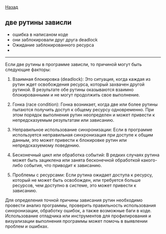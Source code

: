 [Назад](/L1/L1_.md) 
## две рутины зависли

- ошибка в написаном коде
- они заблокировали друг друга deadlock
- Ожидание заблокированного ресурса
- 

------------------

Если две рутины в программе зависли, то причиной могут быть следующие факторы:

1. Взаимная блокировка (deadlock): Это ситуация, когда каждая из рутин ждет освобождения ресурса, который захвачен другой рутиной. В результате обе рутины оказываются взаимно блокированными и не могут продолжить свое выполнение.

2. Гонка (race condition): Гонка возникает, когда две или более рутины пытаются получить доступ к общему ресурсу одновременно. При этом порядок выполнения рутин неопределен и может привести к непредсказуемым результатам или зависанию.

3. Неправильное использование синхронизации: Если в программе используется неправильная синхронизация при доступе к общим данным, это может привести к блокировке рутин или непредсказуемому поведению.

4. Бесконечный цикл или обработка событий: В редких случаях рутина может быть зациклена или занята бесконечной обработкой какого-либо события, что приводит к зависанию.

5. Проблемы с ресурсами: Если рутина ожидает доступа к ресурсу, который не может быть освобожден, или требуется больше ресурсов, чем доступно в системе, это может привести к зависанию.

Для определения точной причины зависания рутин необходимо провести анализ программы, проверить правильность использования синхронизации, обработку ошибок, а также возможные баги в коде. Использование отладчика или инструментов для профилирования и визуализации выполнения программы может помочь в выявлении проблем и ошибках.